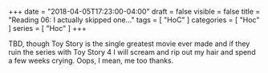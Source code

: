 +++
date = "2018-04-05T17:23:00-04:00"
draft = false
visible = false
title = "Reading 06: I actually skipped one..."
tags = [ "HoC" ]
categories = [ "Hoc" ]
series = [ "Hoc" ]
+++

TBD, though Toy Story is the single greatest movie ever made and if they ruin the series with Toy Story 4 I will scream and rip out my hair and spend
a few weeks crying. Oops, I mean, me too thanks.
